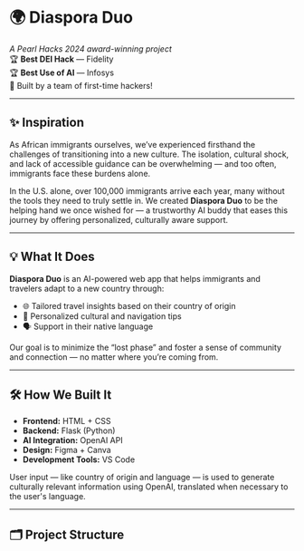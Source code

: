 # 🌍 Diaspora Duo

*A Pearl Hacks 2024 award-winning project*  
🏆 **Best DEI Hack** — Fidelity  
🏆 **Best Use of AI** — Infosys  
🧠 Built by a team of first-time hackers!

---

## ✨ Inspiration

As African immigrants ourselves, we’ve experienced firsthand the challenges of transitioning into a new culture. The isolation, cultural shock, and lack of accessible guidance can be overwhelming — and too often, immigrants face these burdens alone.

In the U.S. alone, over 100,000 immigrants arrive each year, many without the tools they need to truly settle in. We created **Diaspora Duo** to be the helping hand we once wished for — a trustworthy AI buddy that eases this journey by offering personalized, culturally aware support.

---

## 💡 What It Does

**Diaspora Duo** is an AI-powered web app that helps immigrants and travelers adapt to a new country through:

- 🌐 Tailored travel insights based on their country of origin  
- 📍 Personalized cultural and navigation tips  
- 🗣️ Support in their native language

Our goal is to minimize the “lost phase” and foster a sense of community and connection — no matter where you’re coming from.

---

## 🛠️ How We Built It

- **Frontend:** HTML + CSS  
- **Backend:** Flask (Python)  
- **AI Integration:** OpenAI API  
- **Design:** Figma + Canva  
- **Development Tools:** VS Code

User input — like country of origin and language — is used to generate culturally relevant information using OpenAI, translated when necessary to the user's language.

---

## 🗂️ Project Structure

